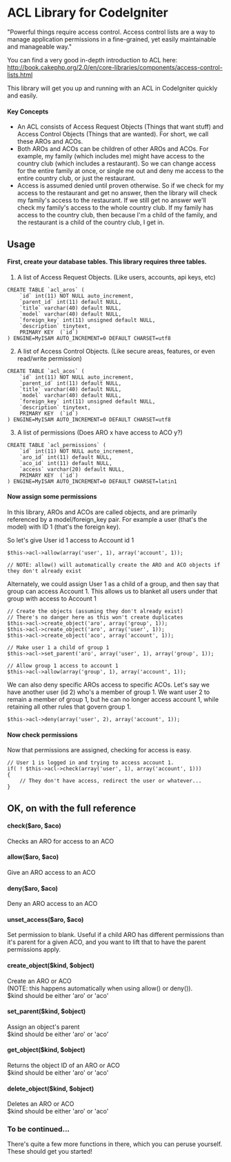 ACL Library for CodeIgniter
==========================

"Powerful things require access control. Access control lists are a way to manage application permissions in a fine-grained, yet easily maintainable and manageable way."

You can find a very good in-depth introduction to ACL here: http://book.cakephp.org/2.0/en/core-libraries/components/access-control-lists.html

This library will get you up and running with an ACL in CodeIgniter quickly and easily.

#### Key Concepts
- An ACL consists of Access Request Objects (Things that want stuff) and Access Control Objects (Things that are wanted). For short, we call these AROs and ACOs.
- Both AROs and ACOs can be children of other AROs and ACOs. For example, my family (which includes me) might have access to the country club (which includes a restaurant). So we can change access for the entire family at once, or single me out and deny me access to the entire country club, or just the restaurant.
- Access is assumed denied until proven otherwise. So if we check for my access to the restaurant and get no answer, then the library will check my family's access to the restaurant. If we still get no answer we'll check my family's access to the whole country club. If my family has access to the country club, then because I'm a child of the family, and the restaurant is a child of the country club, I get in.

## Usage
#### First, create your database tables. This library requires three tables.
1. A list of Access Request Objects. (Like users, accounts, api keys, etc)
```
CREATE TABLE `acl_aros` (  
	`id` int(11) NOT NULL auto_increment,  
	`parent_id` int(11) default NULL,  
	`title` varchar(40) default NULL,  
	`model` varchar(40) default NULL,  
	`foreign_key` int(11) unsigned default NULL,  
	`description` tinytext,  
	PRIMARY KEY  (`id`)  
) ENGINE=MyISAM AUTO_INCREMENT=0 DEFAULT CHARSET=utf8
```
2. A list of Access Control Objects. (Like secure areas, features, or even read/write permission)
```
CREATE TABLE `acl_acos` (  
	`id` int(11) NOT NULL auto_increment,  
	`parent_id` int(11) default NULL,  
	`title` varchar(40) default NULL,  
	`model` varchar(40) default NULL,  
	`foreign_key` int(11) unsigned default NULL,  
	`description` tinytext,  
	PRIMARY KEY  (`id`)  
) ENGINE=MyISAM AUTO_INCREMENT=0 DEFAULT CHARSET=utf8
```
3. A list of permissions (Does ARO x have access to ACO y?)
```
CREATE TABLE `acl_permissions` (  
	`id` int(11) NOT NULL auto_increment,  
	`aro_id` int(11) default NULL,  
	`aco_id` int(11) default NULL,  
	`access` varchar(20) default NULL,  
	PRIMARY KEY  (`id`)  
) ENGINE=MyISAM AUTO_INCREMENT=0 DEFAULT CHARSET=latin1
```

#### Now assign some permissions
In this library, AROs and ACOs are called objects, and are primarily referenced by a model/foreign_key pair. For example a user (that's the model) with ID 1 (that's the foreign key).


So let's give User id 1 access to Account id 1
```
$this->acl->allow(array('user', 1), array('account', 1));

// NOTE: allow() will automatically create the ARO and ACO objects if they don't already exist
```

Alternately, we could assign User 1 as a child of a group, and then say that group can access Account 1. This allows us to blanket all users under that group with access to Account 1
```
// Create the objects (assuming they don't already exist)
// There's no danger here as this won't create duplicates
$this->acl->create_object('aro', array('group', 1));
$this->acl->create_object('aro', array('user', 1));
$this->acl->create_object('aco', array('account', 1));

// Make user 1 a child of group 1
$this->acl->set_parent('aro', array('user', 1), array('group', 1));

// Allow group 1 access to account 1
$this->acl->allow(array('group', 1), array('account', 1));
```

We can also deny specific AROs access to specific ACOs. Let's say we have another user (id 2) who's a member of group 1. We want user 2 to remain a member of group 1, but he can no longer access account 1, while retaining all other rules that govern group 1.
```
$this->acl->deny(array('user', 2), array('account', 1));
```

#### Now check permissions
Now that permissions are assigned, checking for access is easy. 

```
// User 1 is logged in and trying to access account 1.
if( ! $this->acl->check(array('user', 1), array('account', 1)))
{
	// They don't have access, redirect the user or whatever...
}
```

## OK, on with the full reference

#### check($aro, $aco)
Checks an ARO for access to an ACO

#### allow($aro, $aco)
Give an ARO access to an ACO

#### deny($aro, $aco)
Deny an ARO access to an ACO

#### unset_access($aro, $aco)
Set permission to blank. Useful if a child ARO has different permissions than it's parent for a given ACO, and you want to lift that to have the parent   permissions apply.

#### create_object($kind, $object)
Create an ARO or ACO   
(NOTE: this happens automatically when using allow() or deny()).  
$kind should be either 'aro' or 'aco'

#### set_parent($kind, $object)
Assign an object's parent  
$kind should be either 'aro' or 'aco'

#### get_object($kind, $object)
Returns the object ID of an ARO or ACO  
$kind should be either 'aro' or 'aco'

#### delete_object($kind, $object)
Deletes an ARO or ACO  
$kind should be either 'aro' or 'aco'

### To be continued...
There's quite a few more functions in there, which you can peruse yourself. These should get you started!
